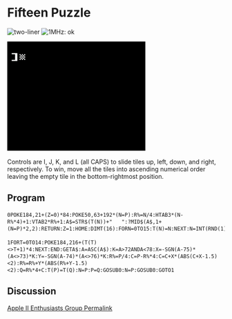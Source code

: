 # Fifteen Puzzle

![two-liner](https://img.shields.io/badge/two--liner-blue) ![1MHz: ok](https://img.shields.io/badge/1MHz-ok-green)

![image](media/fifteen-puzzle.gif "Fifteen Puzzle Screenshot")

Controls are I, J, K, and L (all CAPS) to slide tiles up, left, down, and right, respectively. To win, move all the tiles into ascending numerical order leaving the empty tile in the bottom-rightmost position.

## Program

```
0POKE184,21+(Z=0)*84:POKE50,63+192*(N=P):R%=N/4:HTAB3*(N-R%*4)+1:VTAB2*R%+1:A$=STR$(T(N))+"   ":?MID$(A$,1+(N=P)*2,2):RETURN:Z=1:HOME:DIMT(16):FORN=0TO15:T(N)=N:NEXT:N=INT(RND(1)*14)+1:T(N)=N+1:T(N+1)=N:FORN=0TO15:GOSUB0:NEXT

1FORT=0TO14:POKE184,216+(T(T)<>T+1)*4:NEXT:END:GETA$:A=ASC(A$):K=A>72ANDA<78:X=-SGN(A-75)*(A<>73)*K:Y=-SGN(A-74)*(A<>76)*K:R%=P/4:C=P-R%*4:C=C+X*(ABS(C+X-1.5)<2):R%=R%+Y*(ABS(R%+Y-1.5)<2):Q=R%*4+C:T(P)=T(Q):N=P:P=Q:GOSUB0:N=P:GOSUB0:GOTO1
```

## Discussion

[Apple II Enthusiasts Group Permalink](https://www.facebook.com/groups/5251478676/posts/10163552518708677/)
